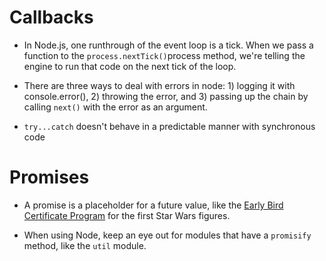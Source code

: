 # Callbacks

- In Node.js, one runthrough of the event loop is a tick. When we pass a function to the `process.nextTick()`process
method, we're telling the engine to run that code on the next tick of the loop.

- There are three ways to deal with errors in node: 1) logging it with console.error(), 2) throwing the error, and 3)
passing up the chain by calling `next()` with the error as an argument.

- `try...catch` doesn't behave in a predictable manner with synchronous code

# Promises

- A promise is a placeholder for a future value, like the [Early Bird Certificate Program](http://theswca.com/images-toys/figuretoys/ebkit.html) for the first Star Wars figures.

- When using Node, keep an eye out for modules that have a `promisify` method, like the `util` module.